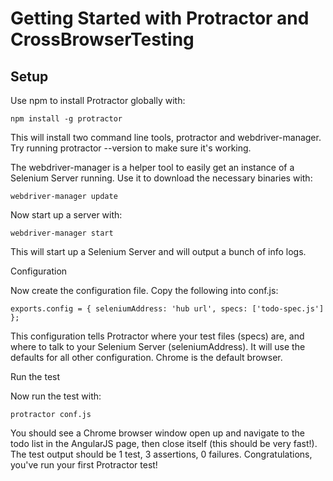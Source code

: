 # Getting Started with Protractor and CrossBrowserTesting

## Setup
Use npm to install Protractor globally with:

`npm install -g protractor` <br>

This will install two command line tools, protractor and webdriver-manager. Try running protractor --version to make sure it's working.

The webdriver-manager is a helper tool to easily get an instance of a Selenium Server running. Use it to download the necessary binaries with:

`webdriver-manager update`

Now start up a server with:

`webdriver-manager start`

This will start up a Selenium Server and will output a bunch of info logs. 

Configuration

Now create the configuration file. Copy the following into conf.js:

`exports.config = {
  seleniumAddress: 'hub url',
  specs: ['todo-spec.js']
};`

This configuration tells Protractor where your test files (specs) are, and where to talk to your Selenium Server (seleniumAddress). It will use the defaults for all other configuration. Chrome is the default browser.

Run the test

Now run the test with:

`protractor conf.js`

You should see a Chrome browser window open up and navigate to the todo list in the AngularJS page, then close itself (this should be very fast!). The test output should be 1 test, 3 assertions, 0 failures. Congratulations, you've run your first Protractor test!

